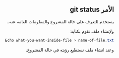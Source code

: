 <div dir = "rtl">


## الأمر git status

 يستخدم للتعرف على حالة المشروع والمعلومات العامه عنه..

ولإنشاء ملف نقوم بكتابة:
```c#
Echo what-you-want-inside-file > name-of-file.txt
```
وعند انشاء ملف نستطيع رؤيته في حالة المشروع.

</div>
